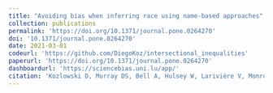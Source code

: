 ```yaml
---
title: "Avoiding bias when inferring race using name-based approaches"
collection: publications
permalink: 'https://doi.org/10.1371/journal.pone.0264270'
doi: '10.1371/journal.pone.0264270'
date: 2021-03-01
codeurl: 'https://github.com/DiegoKoz/intersectional_inequalities'
paperurl: 'https://doi.org/10.1371/journal.pone.0264270'
dashboardurl: 'https://sciencebias.uni.lu/app/'
citation: 'Kozlowski D, Murray DS, Bell A, Hulsey W, Larivière V, Monroe-White T, et al. (2022) Avoiding bias when inferring race using name-based approaches. PLoS ONE 17(3): e0264270.'
---
```

